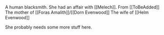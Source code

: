 A human blacksmith. She had an affair with [[Melech]]. 
From [[ToBeAdded]]
The mother of [[Foras Amalith]]/[[Dorn Evenwood]]
The wife of [[Helm Evenwood]] 

She probably needs some more stuff here.